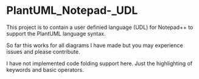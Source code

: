 # PlantUML_Notepad-_UDL
This project is to contain a user definied language (UDL) for Notepad++ to support the PlantUML language syntax.

So far this works for all diagrams I have made but you may experience issues and please contribute.

I have not implemented code folding support here.  Just the highlighting of keywords and basic operators.
